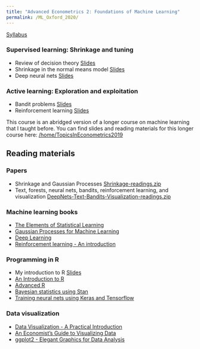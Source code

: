 ```yaml
---
title: "Advanced Econometrics 2: Foundations of Machine Learning"
permalink: /ML_Oxford_2020/
---
```



[Syllabus](/home/files/teaching/TopicsEconometrics2019/Syllabus_ML_Oxford_2020.pdf)


### Supervised learning: Shrinkage and tuning
* Review of decision theory
[Slides](/home/files/teaching/TopicsEconometrics2019/DecisionTheoryReview-Slides.pdf)
* Shrinkage in the normal means model
[Slides](/home/files/teaching/TopicsEconometrics2019/NormalShrinkage-Slides.pdf)
* Deep neural nets
[Slides](/home/files/teaching/TopicsEconometrics2019/DeepNets.pdf)


### Active learning: Exploration and exploitation
* Bandit problems
[Slides](/home/files/teaching/TopicsEconometrics2019/BanditProblems-Slides.pdf)
* Reinforcement learning
[Slides](/home/files/teaching/TopicsEconometrics2019/ReinforcementLearning-Slides.pdf)  


This course is an abridged version of a longer course on machine learning that I taught before. You can find slides and reading materials for this longer course here: [/home/TopicsInEconometrics2019](/home/TopicsInEconometrics2019)



## Reading materials

### Papers
* Shrinkage and Gaussian Processes [Shrinkage-readings.zip](/home/files/teaching/TopicsEconometrics2019/Shrinkage-readings.zip)
* Text, forests, neural nets, bandits, reinforcement learning, and visualization [DeepNets-Text-Bandits-Visualization-readings.zip](/home/files/teaching/TopicsEconometrics2019/DeepNets-Text-Bandits-Visualization-readings.zip)



### Machine learning books
* [The Elements of Statistical Learning](https://web.stanford.edu/~hastie/Papers/ESLII.pdf)
* [Gaussian Processes for Machine Learning](http://www.gaussianprocess.org/gpml/chapters/)
* [Deep Learning](https://www.deeplearningbook.org/)
* [Reinforcement learning - An introduction](http://www.incompleteideas.net/book/RLbook2018.pdf)  


### Programming in R
* My introduction to R
[Slides](/home/files/teaching/TopicsEconometrics2019/IntroductiontoR-Slides.pdf)
* [An Introduction to R](https://cran.r-project.org/doc/manuals/r-release/R-intro.pdf)
* [Advanced R](https://adv-r.hadley.nz/)
* [Bayesian statistics using Stan](https://mc-stan.org/docs/2_18/bayes-stats-stan/index.html)
* [Training neural nets using Keras  and Tensorflow](https://tensorflow.rstudio.com/keras/)

### Data visualization

* [Data Visualization - A Practical Introduction](http://socviz.co/)
* [An Economist’s Guide to Visualizing Data](https://pubs.aeaweb.org/doi/pdfplus/10.1257/jep.28.1.209)
* [ggplot2 - Elegant Graphics for Data Analysis](http://moderngraphics11.pbworks.com/f/ggplot2-Book09hWickham.pdf)








